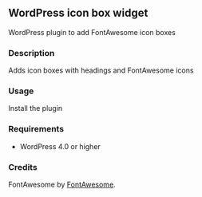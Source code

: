 ## WordPress icon box widget

WordPress plugin to add FontAwesome icon boxes

### Description

Adds icon boxes with headings and FontAwesome icons


### Usage

Install the plugin  

### Requirements

* WordPress 4.0 or higher

### Credits

FontAwesome by [FontAwesome](http://fontawesome.io/).